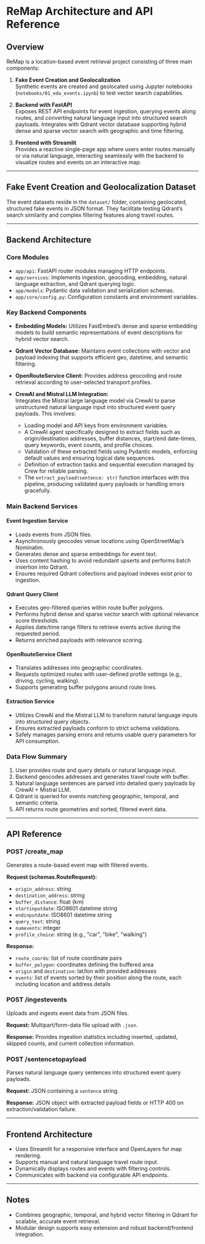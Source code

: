 # ReMap Architecture and API Reference

## Overview

ReMap is a location-based event retrieval project consisting of three main components:

1. **Fake Event Creation and Geolocalization**  
   Synthetic events are created and geolocated using Jupyter notebooks (`notebooks/01_eda_events.ipynb`) to test vector search capabilities.

2. **Backend with FastAPI**  
   Exposes REST API endpoints for event ingestion, querying events along routes, and converting natural language input into structured search payloads. Integrates with Qdrant vector database supporting hybrid dense and sparse vector search with geographic and time filtering.

3. **Frontend with Streamlit**  
   Provides a reactive single-page app where users enter routes manually or via natural language, interacting seamlessly with the backend to visualize routes and events on an interactive map.

---

## Fake Event Creation and Geolocalization Dataset

The event datasets reside in the `dataset/` folder, containing geolocated, structured fake events in JSON format. They facilitate testing Qdrant’s search similarity and complex filtering features along travel routes.

---

## Backend Architecture

### Core Modules

- `app/api`: FastAPI router modules managing HTTP endpoints.
- `app/services`: Implements ingestion, geocoding, embedding, natural language extraction, and Qdrant querying logic.
- `app/models`: Pydantic data validation and serialization schemas.
- `app/core/config.py`: Configuration constants and environment variables.

### Key Backend Components

- **Embedding Models:** Utilizes FastEmbed’s dense and sparse embedding models to build semantic representations of event descriptions for hybrid vector search.

- **Qdrant Vector Database:** Maintains event collections with vector and payload indexing that supports efficient geo, datetime, and semantic filtering.

- **OpenRouteService Client:** Provides address geocoding and route retrieval according to user-selected transport profiles.

- **CrewAI and Mistral LLM Integration:**  
  Integrates the Mistral large language model via CrewAI to parse unstructured natural language input into structured event query payloads. This involves:

  - Loading model and API keys from environment variables.
  - A CrewAI agent specifically designed to extract fields such as origin/destination addresses, buffer distances, start/end date-times, query keywords, event counts, and profile choices.
  - Validation of these extracted fields using Pydantic models, enforcing default values and ensuring logical date sequences.
  - Definition of extraction tasks and sequential execution managed by Crew for reliable parsing.
  - The `extract_payload(sentence: str)` function interfaces with this pipeline, producing validated query payloads or handling errors gracefully.

### Main Backend Services

#### Event Ingestion Service

- Loads events from JSON files.
- Asynchronously geocodes venue locations using OpenStreetMap’s Nominatim.
- Generates dense and sparse embeddings for event text.
- Uses content hashing to avoid redundant upserts and performs batch insertion into Qdrant.
- Ensures required Qdrant collections and payload indexes exist prior to ingestion.

#### Qdrant Query Client

- Executes geo-filtered queries within route buffer polygons.
- Performs hybrid dense and sparse vector search with optional relevance score thresholds.
- Applies date/time range filters to retrieve events active during the requested period.
- Returns enriched payloads with relevance scoring.

#### OpenRouteService Client

- Translates addresses into geographic coordinates.
- Requests optimized routes with user-defined profile settings (e.g., driving, cycling, walking).
- Supports generating buffer polygons around route lines.

#### Extraction Service

- Utilizes CrewAI and the Mistral LLM to transform natural language inputs into structured query objects.
- Ensures extracted payloads conform to strict schema validations.
- Safely manages parsing errors and returns usable query parameters for API consumption.

### Data Flow Summary

1. User provides route and query details or natural language input.
2. Backend geocodes addresses and generates travel route with buffer.
3. Natural language sentences are parsed into detailed query payloads by CrewAI + Mistral LLM.
4. Qdrant is queried for events matching geographic, temporal, and semantic criteria.
5. API returns route geometries and sorted, filtered event data.

---

## API Reference

### POST /create_map

Generates a route-based event map with filtered events.

**Request (schemas.RouteRequest):**
- `origin_address`: string
- `destination_address`: string
- `buffer_distance`: float (km)
- `startinputdate`: ISO8601 datetime string
- `endinputdate`: ISO8601 datetime string
- `query_text`: string
- `numevents`: integer
- `profile_choice`: string (e.g., "car", "bike", "walking")

**Response:**
- `route_coords`: list of route coordinate pairs
- `buffer_polygon`: coordinates defining the buffered area
- `origin` and `destination`: lat/lon with provided addresses
- `events`: list of events sorted by their position along the route, each including location and address details

### POST /ingestevents

Uploads and ingests event data from JSON files.

**Request:** Multipart/form-data file upload with `.json`.

**Response:** Provides ingestion statistics including inserted, updated, skipped counts, and current collection information.

### POST /sentencetopayload

Parses natural language query sentences into structured event query payloads.

**Request:** JSON containing a `sentence` string.

**Response:** JSON object with extracted payload fields or HTTP 400 on extraction/validation failure.

---

## Frontend Architecture

- Uses Streamlit for a responsive interface and OpenLayers for map rendering.
- Supports manual and natural language travel route input.
- Dynamically displays routes and events with filtering controls.
- Communicates with backend via configurable API endpoints.

---

## Notes

- Combines geographic, temporal, and hybrid vector filtering in Qdrant for scalable, accurate event retrieval.
- Modular design supports easy extension and robust backend/frontend integration.
